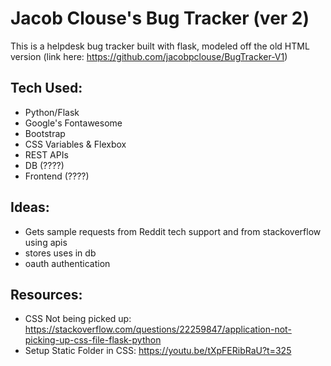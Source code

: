 # Jacob Clouse's Bug Tracker (ver 2)
This is a helpdesk bug tracker built with flask, modeled off the old HTML version (link here: https://github.com/jacobpclouse/BugTracker-V1)

## Tech Used: 
- Python/Flask
- Google's Fontawesome
- Bootstrap
- CSS Variables & Flexbox
- REST APIs
- DB (????)
- Frontend (????)

## Ideas:
- Gets sample requests from Reddit tech support and from stackoverflow using apis
- stores uses in db
- oauth authentication

## Resources:
- CSS Not being picked up: https://stackoverflow.com/questions/22259847/application-not-picking-up-css-file-flask-python
- Setup Static Folder in CSS: https://youtu.be/tXpFERibRaU?t=325
